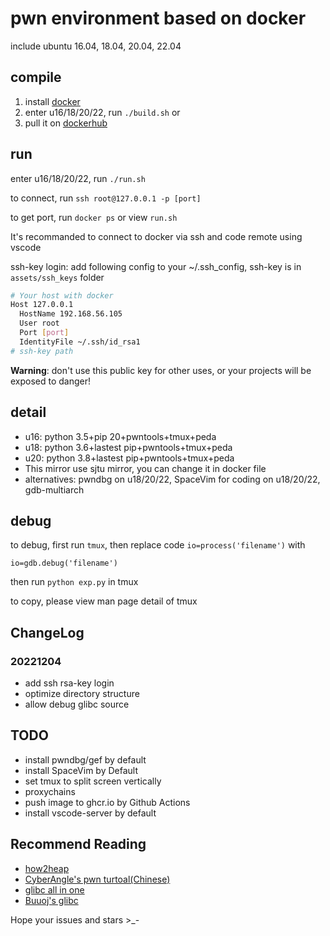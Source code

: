 # pwn environment based on docker

include ubuntu 16.04, 18.04, 20.04, 22.04

## compile

1. install [docker](https://docs.docker.com/engine/install/ubuntu/)
2. enter u16/18/20/22, run `./build.sh` or
3. pull it on [dockerhub](https://hub.docker.com/u/tong5hu4i)

## run

enter u16/18/20/22, run `./run.sh`

to connect, run `ssh root@127.0.0.1 -p [port]`

to get port, run `docker ps` or view `run.sh`

It's recommanded to connect to docker via ssh and code remote using vscode

ssh-key login: add following config to your ~/.ssh_config, ssh-key is in `assets/ssh_keys` folder

```sh
# Your host with docker
Host 127.0.0.1
  HostName 192.168.56.105
  User root
  Port [port]
  IdentityFile ~/.ssh/id_rsa1
# ssh-key path
```

**Warning**: don't use this public key for other uses, or your projects will be exposed to danger!

## detail

- u16: python 3.5+pip 20+pwntools+tmux+peda
- u18: python 3.6+lastest pip+pwntools+tmux+peda
- u20: python 3.8+lastest pip+pwntools+tmux+peda
- This mirror use sjtu mirror, you can change it in docker file
- alternatives: pwndbg on u18/20/22, SpaceVim for coding on u18/20/22, gdb-multiarch

## debug

to debug, first run `tmux`, then replace code `io=process('filename')` with 

```pyton
io=gdb.debug('filename')
```

then run `python exp.py` in tmux

to copy, please view man page detail of tmux

## ChangeLog

### 20221204

- add ssh rsa-key login
- optimize directory structure
- allow debug glibc source

## TODO

- install pwndbg/gef by default
- install SpaceVim by Default
- set tmux to split screen vertically
- proxychains
- push image to ghcr.io by Github Actions
- install vscode-server by default

## Recommend Reading

- [how2heap](https://github.com/shellphish/how2heap)
- [CyberAngle's pwn turtoal(Chinese)](https://www.yuque.com/cyberangel/rg9gdm/rimvzk)
- [glibc all in one](https://github.com/fr0ster/glibc-all-in-one/tree/b3131109b8846751466b6e5a05d62c27ebffd45f)
- [Buuoj's glibc](https://buuoj.cn/resources)

Hope your issues and stars >_-